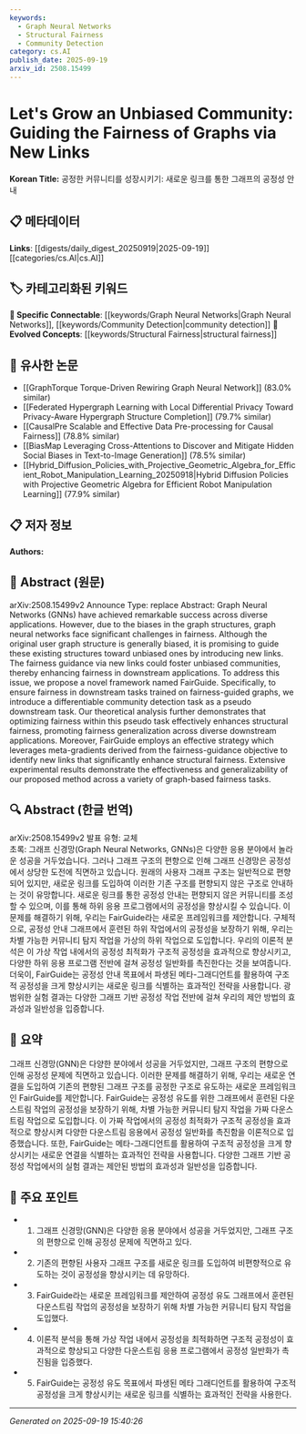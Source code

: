 ```yaml
---
keywords:
  - Graph Neural Networks
  - Structural Fairness
  - Community Detection
category: cs.AI
publish_date: 2025-09-19
arxiv_id: 2508.15499
---
```


<!-- KEYWORD_LINKING_METADATA:
{
  "processed_timestamp": "2025-09-22 21:38:00.855608",
  "vocabulary_version": "1.0",
  "selected_keywords": [
    "Graph Neural Networks",
    "Structural Fairness",
    "Community Detection"
  ],
  "rejected_keywords": [
    "FairGuide"
  ],
  "similarity_scores": {
    "Graph Neural Networks": 0.9,
    "Structural Fairness": 0.82,
    "Community Detection": 0.78
  },
  "extraction_method": "AI_prompt_based",
  "budget_applied": true
}
-->


# Let's Grow an Unbiased Community: Guiding the Fairness of Graphs via New Links

**Korean Title:** 공정한 커뮤니티를 성장시키기: 새로운 링크를 통한 그래프의 공정성 안내

## 📋 메타데이터

**Links**: [[digests/daily_digest_20250919|2025-09-19]]   [[categories/cs.AI|cs.AI]]

## 🏷️ 카테고리화된 키워드
**🔗 Specific Connectable**: [[keywords/Graph Neural Networks|Graph Neural Networks]], [[keywords/Community Detection|community detection]]
**🚀 Evolved Concepts**: [[keywords/Structural Fairness|structural fairness]]

## 🔗 유사한 논문
- [[GraphTorque Torque-Driven Rewiring Graph Neural Network]] (83.0% similar)
- [[Federated Hypergraph Learning with Local Differential Privacy Toward Privacy-Aware Hypergraph Structure Completion]] (79.7% similar)
- [[CausalPre Scalable and Effective Data Pre-processing for Causal Fairness]] (78.8% similar)
- [[BiasMap Leveraging Cross-Attentions to Discover and Mitigate Hidden Social Biases in Text-to-Image Generation]] (78.5% similar)
- [[Hybrid_Diffusion_Policies_with_Projective_Geometric_Algebra_for_Efficient_Robot_Manipulation_Learning_20250918|Hybrid Diffusion Policies with Projective Geometric Algebra for Efficient Robot Manipulation Learning]] (77.9% similar)

## 📋 저자 정보

**Authors:** 

## 📄 Abstract (원문)

arXiv:2508.15499v2 Announce Type: replace 
Abstract: Graph Neural Networks (GNNs) have achieved remarkable success across diverse applications. However, due to the biases in the graph structures, graph neural networks face significant challenges in fairness. Although the original user graph structure is generally biased, it is promising to guide these existing structures toward unbiased ones by introducing new links. The fairness guidance via new links could foster unbiased communities, thereby enhancing fairness in downstream applications. To address this issue, we propose a novel framework named FairGuide. Specifically, to ensure fairness in downstream tasks trained on fairness-guided graphs, we introduce a differentiable community detection task as a pseudo downstream task. Our theoretical analysis further demonstrates that optimizing fairness within this pseudo task effectively enhances structural fairness, promoting fairness generalization across diverse downstream applications. Moreover, FairGuide employs an effective strategy which leverages meta-gradients derived from the fairness-guidance objective to identify new links that significantly enhance structural fairness. Extensive experimental results demonstrate the effectiveness and generalizability of our proposed method across a variety of graph-based fairness tasks.

## 🔍 Abstract (한글 번역)

arXiv:2508.15499v2 발표 유형: 교체  
초록: 그래프 신경망(Graph Neural Networks, GNNs)은 다양한 응용 분야에서 놀라운 성공을 거두었습니다. 그러나 그래프 구조의 편향으로 인해 그래프 신경망은 공정성에서 상당한 도전에 직면하고 있습니다. 원래의 사용자 그래프 구조는 일반적으로 편향되어 있지만, 새로운 링크를 도입하여 이러한 기존 구조를 편향되지 않은 구조로 안내하는 것이 유망합니다. 새로운 링크를 통한 공정성 안내는 편향되지 않은 커뮤니티를 조성할 수 있으며, 이를 통해 하위 응용 프로그램에서의 공정성을 향상시킬 수 있습니다. 이 문제를 해결하기 위해, 우리는 FairGuide라는 새로운 프레임워크를 제안합니다. 구체적으로, 공정성 안내 그래프에서 훈련된 하위 작업에서의 공정성을 보장하기 위해, 우리는 차별 가능한 커뮤니티 탐지 작업을 가상의 하위 작업으로 도입합니다. 우리의 이론적 분석은 이 가상 작업 내에서의 공정성 최적화가 구조적 공정성을 효과적으로 향상시키고, 다양한 하위 응용 프로그램 전반에 걸쳐 공정성 일반화를 촉진한다는 것을 보여줍니다. 더욱이, FairGuide는 공정성 안내 목표에서 파생된 메타-그래디언트를 활용하여 구조적 공정성을 크게 향상시키는 새로운 링크를 식별하는 효과적인 전략을 사용합니다. 광범위한 실험 결과는 다양한 그래프 기반 공정성 작업 전반에 걸쳐 우리의 제안 방법의 효과성과 일반성을 입증합니다.

## 📝 요약

그래프 신경망(GNN)은 다양한 분야에서 성공을 거두었지만, 그래프 구조의 편향으로 인해 공정성 문제에 직면하고 있습니다. 이러한 문제를 해결하기 위해, 우리는 새로운 연결을 도입하여 기존의 편향된 그래프 구조를 공정한 구조로 유도하는 새로운 프레임워크인 FairGuide를 제안합니다. FairGuide는 공정성 유도를 위한 그래프에서 훈련된 다운스트림 작업의 공정성을 보장하기 위해, 차별 가능한 커뮤니티 탐지 작업을 가짜 다운스트림 작업으로 도입합니다. 이 가짜 작업에서의 공정성 최적화가 구조적 공정성을 효과적으로 향상시켜 다양한 다운스트림 응용에서 공정성 일반화를 촉진함을 이론적으로 입증했습니다. 또한, FairGuide는 메타-그래디언트를 활용하여 구조적 공정성을 크게 향상시키는 새로운 연결을 식별하는 효과적인 전략을 사용합니다. 다양한 그래프 기반 공정성 작업에서의 실험 결과는 제안된 방법의 효과성과 일반성을 입증합니다.

## 🎯 주요 포인트

- 1. 그래프 신경망(GNN)은 다양한 응용 분야에서 성공을 거두었지만, 그래프 구조의 편향으로 인해 공정성 문제에 직면하고 있다.

- 2. 기존의 편향된 사용자 그래프 구조를 새로운 링크를 도입하여 비편향적으로 유도하는 것이 공정성을 향상시키는 데 유망하다.

- 3. FairGuide라는 새로운 프레임워크를 제안하여 공정성 유도 그래프에서 훈련된 다운스트림 작업의 공정성을 보장하기 위해 차별 가능한 커뮤니티 탐지 작업을 도입했다.

- 4. 이론적 분석을 통해 가상 작업 내에서 공정성을 최적화하면 구조적 공정성이 효과적으로 향상되고 다양한 다운스트림 응용 프로그램에서 공정성 일반화가 촉진됨을 입증했다.

- 5. FairGuide는 공정성 유도 목표에서 파생된 메타 그래디언트를 활용하여 구조적 공정성을 크게 향상시키는 새로운 링크를 식별하는 효과적인 전략을 사용한다.

---

*Generated on 2025-09-19 15:40:26*